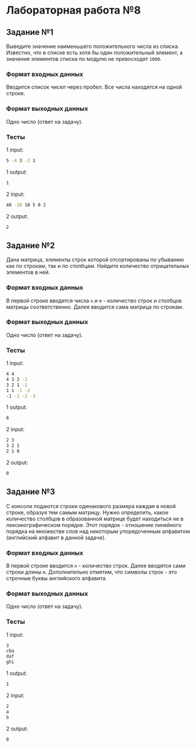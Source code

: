 # Лабораторная работа №8

## Задание №1

Выведите значение наименьшего положительного числа из списка. Известно, что в списке есть хотя бы один положительный элемент, а значения элементов списка по модулю не превосходят `1000`.

### Формат входных данных

Вводится список чисел через пробел. Все числа находятся на одной строке.

### Формат выходных данных

Одно число (ответ на задачу).

### Тесты

1 input:

```bash
5 -4 3 -2 1
```

1 output:

```bash
1
```

2 input:

```bash
40 -20 10 5 0 2
```

2 output:

```bash
2
```

## Задание №2

Дана матрица, элементы строк которой отсортированы по убыванию как по строкам, так и по столбцам. Найдите количество отрицательных элементов в ней.

### Формат входных данных

В первой строке вводятся числа `n` и `m` - количество строк и столбцов матрицы соответственно. Далее вводится сама матрица по строкам.

### Формат выходных данных

Одно число (ответ на задачу).

### Тесты

1 input:

```bash
4 4
4 3 2 -1
3 2 1 -1
1 1 -1 -2
-1 -1 -2 -3
```

1 output:

```bash
8
```

2 input:

```bash
2 3
3 2 1
2 1 0
```

2 output:

```bash
0
```

## Задание №3

С консоли подаются строки одинакового размера каждая в новой строке, образуя тем самым матрицу. Нужно определить, какое количество столбцов в образованной матрице будет находиться не в лексикографическом порядке. Этот порядок - отношение линейного порядка на множестве слов над некоторым упорядоченным алфавитом (английский алфавит в данной задаче).

### Формат входных данных

В первой строке вводится `n` - количество строк. Далее вводятся сами строки длины `m`. Дополнительно отметим, что символы строк - это строчные буквы английского алфавита.

### Формат выходных данных

Одно число (ответ на задачу).

### Тесты

1 input:

```bash
3
cba
daf
ghi
```

1 output:

```bash
1
```

2 input:

```bash
2
a
b
```

2 output:

```bash
0
```
